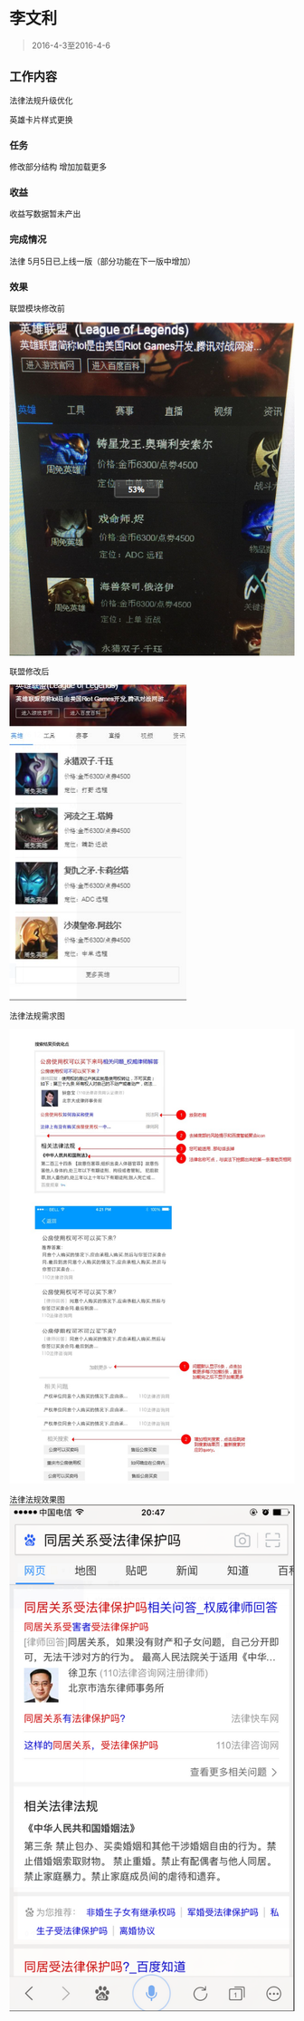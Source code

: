 # 李文利

> 2016-4-3至2016-4-6

## 工作内容

法律法规升级优化

英雄卡片样式更换

### 任务

修改部分结构 增加加载更多

### 收益

收益写数据暂未产出

### 完成情况

法律 5月5日已上线一版（部分功能在下一版中增加）


### 效果

联盟模块修改前

![Alt text](./img/v_liwenli/xgq.png)

联盟修改后

![Alt text](./img/v_liwenli/02.png)



法律法规需求图

![Alt text](./img/v_liwenli/xgq-fl.JPG)


法律法规效果图
![Alt text](./img/v_liwenli/01.png)

